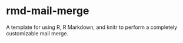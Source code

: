 # rmd-mail-merge
A template for using R, R Markdown, and knitr to perform a completely customizable mail merge.
